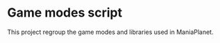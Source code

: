 Game modes script
==========

This project regroup the game modes and libraries used in ManiaPlanet.